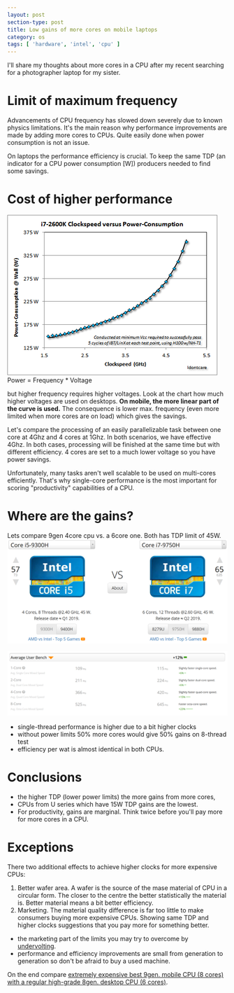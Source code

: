 ```yaml
---
layout: post
section-type: post
title: Low gains of more cores on mobile laptops
category: os
tags: [ 'hardware', 'intel', 'cpu' ]
---
```


I'll share my thoughts about more cores in a CPU after my recent searching for a photographer laptop for my sister.

# Limit of maximum frequency
Advancements of CPU frequency has slowed down severely due to known physics limitations. It's the main reason why performance improvements are made by adding more cores to CPUs. Quite easily done when power consumption is not an issue.

On laptops the performance efficiency is crucial. To keep the same TDP (an indicator for a CPU power consumption [W]) producers needed to find some savings.

# Cost of higher performance
<img src="/img/powerConsumptionPerFreq.png">
Power = Frequency * Voltage

but higher frequency requires higher voltages. Look at the chart how much higher voltages are used on desktops.
**On mobile, the more linear part of the curve is used.** The consequence is lower max. frequency (even more limited when more cores are on load) which gives the savings.

Let's compare the processing of an easily parallelizable task between one core at 4Ghz and 4 cores at 1Ghz. In both scenarios, we have effective 4Ghz.
In both cases, processing will be finished at the same time but with different efficiency. 4 cores are set to a much lower voltage so you have power savings.

Unfortunately, many tasks aren't well scalable to be used on multi-cores efficiently. That's why single-core performance is the most important for scoring "productivity" capabilities of a CPU.

# Where are the gains?
Lets compare 9gen 4core cpu vs. a 6core one. Both has TDP limit of 45W.
<img src="/img/9300Hand9750H.png">

<img src="/img/9300Hvs9750H.png">

- single-thread performance is higher due to a bit higher clocks
- without power limits 50% more cores would give 50% gains on 8-thread test
- efficiency per wat is almost identical in both CPUs.

# Conclusions
- the higher TDP (lower power limits) the more gains from more cores,
- CPUs from U series which have 15W TDP gains are the lowest.
- For productivity, gains are marginal. Think twice before you'll pay more for more cores in a CPU.

# Exceptions
There two additional effects to achieve higher clocks for more expensive CPUs:
1. Better wafer area. A wafer is the source of the mase material of CPU in a circular form. The closer to the centre the better statistically the material is. Better material means a bit better efficiency.
2. Marketing. The material quality difference is far too little to make consumers buying more expensive CPUs. Showing same TDP and higher clocks suggestions that you pay more for something better. 
  - the marketing part of the limits you may try to overcome by [undervolting](https://www.ultrabookreview.com/31385-the-throttlestop-guide/).
  - performance and efficiency improvements are small from generation to generation so don't be afraid to buy a used machine.

On the end compare [extremely expensive best 9gen. mobile CPU (8 cores) with a regular high-grade 8gen. desktop CPU (6 cores)](https://cpu.userbenchmark.com/Compare/Intel-Core-i7-8700K-vs-Intel-Core-i9-9980HK/3937vsm797907).
